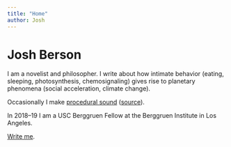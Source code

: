 ```yaml
---
title: "Home"
author: Josh
---
```


# Josh Berson

I am a novelist and philosopher. I write about how intimate behavior (eating, sleeping, photosynthesis, chemosignaling) gives rise to planetary phenomena (social acceleration, climate change).

Occasionally I make [procedural sound](https://www.dropbox.com/s/4raizlm9hrctda7/Berson%20Manifold.flac?dl=0)
([source](https://github.com/joshber/sndspc)).

In 2018–19 I am a USC Berggruen Fellow at the Berggruen Institute in Los Angeles.

[Write me](mailto:josh@joshberson.net).
